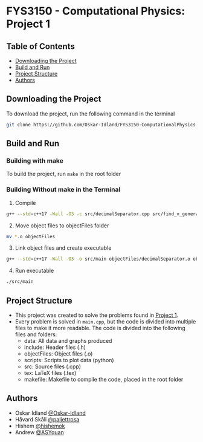 # FYS3150 - Computational Physics: Project 1

## Table of Contents
- [Downloading the Project](#downloading-the-project)
- [Build and Run](#build-and-run)
- [Project Structure](#project-structure)
- [Authors](#authors)


## Downloading the Project
To download the project, run the following command in the terminal
```bash
git clone https://github.com/Oskar-Idland/FYS3150-ComputationalPhysics.git
```


## Build and Run
### Building with make
To build the project, run `make` in the root folder


### Building Without make in the Terminal
1. Compile
```bash
g++ --std=c++17 -Wall -O3 -c src/decimalSeparator.cpp src/find_v_general.cpp src/find_v_matrix.cpp src/g_func.cpp src/main.cpp src/u_func.cpp src/write_to_file.cpp
```
2. Move object files to objectFiles folder
```bash
mv *.o objectFiles
```
3. Link object files and create executable
```bash
g++ --std=c++17 -Wall -O3 -o src/main objectFiles/decimalSeparator.o objectFiles/find_v_general.o objectFiles/find_v_matrix.o objectFiles/find_v_special.o objectFiles/g_func.o objectFiles/main.o objectFiles/u_func.o objectFiles/write_to_file.o
```	
4. Run executable
```bash
./src/main
```

## Project Structure
- This project was created to solve the problems found in [Project 1](https://anderkve.github.io/FYS3150/book/projects/project1.html). 
- Every problem is solved in `main.cpp`, but the code is divided into multiple files to make it more readable. The code is divided into the following files and folders:
    - data: All data and graphs produced
    - include: Header files (.h)
    - objectFiles: Object files (.o)
    - scripts: Scripts to plot data (python)
    - src: Source files (.cpp)
    - tex: LaTeX files (.tex)
    - makefile: Makefile to compile the code, placed in the root folder


## Authors
- Oskar Idland [@Oskar-Idland](https://github.com/Oskar-Idland)
- Håvard Skåli [@paljettrosa](https://github.com/paljettrosa)
- Hishem [@hishemok](https://github.com/hishemok)
- Andrew [@ASYquan](https://github.com/ASYquan)